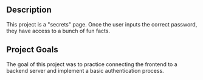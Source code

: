 ## Description

This project is a "secrets" page. Once the user inputs the correct password, they have access to a bunch of fun facts.

## Project Goals

The goal of this project was to practice connecting the frontend to a backend server and implement a basic authentication process.
